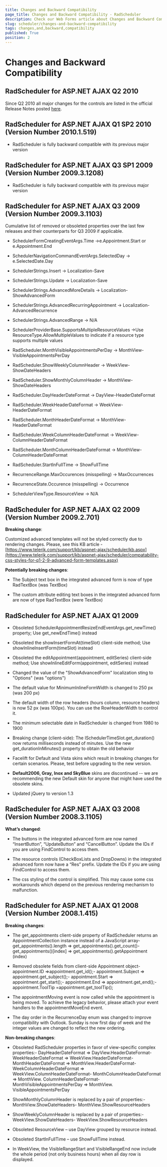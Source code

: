 ```yaml
---
title: Changes and Backward Compatibility
page_title: Changes and Backward Compatibility - RadScheduler
description: Check our Web Forms article about Changes and Backward Compatibility.
slug: scheduler/changes-and-backward-compatibility
tags: changes,and,backward,compatibility
published: True
position: 2
---
```


# Changes and Backward Compatibility



## RadScheduler for ASP.NET AJAX Q2 2010

Since Q2 2010 all major changes for the controls are listed in the official Release Notes posted [here](https://www.telerik.com/products/aspnet-ajax/whats-new/release-history.aspx).

## RadScheduler for ASP.NET AJAX Q1 SP2 2010 (Version Number 2010.1.519)

* RadScheduler is fully backward compatible with its previous major version

## RadScheduler for ASP.NET AJAX Q3 SP1 2009 (Version Number 2009.3.1208)

* RadScheduler is fully backward compatible with its previous major version

## RadScheduler for ASP.NET AJAX Q3 2009 (Version Number 2009.3.1103)

Cumulative list of removed or obsoleted properties over the last few releases and their counterparts for Q3 2009 if applicable.

* SchedulerFormCreatingEventArgs.Time ->e.Appointment.Start or e.Appointment.End

* SchedulerNavigationCommandEventArgs.SelectedDay -> e.SelectedDate.Day

* SchedulerStrings.Insert -> Localization-Save

* SchedulerStrings.Update -> Localization-Save

* SchedulerStrings.AdvancedMoreDetails -> Localization-ShowAdvancedForm

* SchedulerStrings.AdvancedRecurringAppointment -> Localization-AdvancedRecurrence

* SchedulerStrings.AdvancedRange -> N/A

* SchedulerProviderBase.SupportsMultipleResourceValues ->Use ResourceType.AllowMultipleValues to indicate if a resource type supports multiple values

* RadScheduler.MonthVisibleAppointmentsPerDay -> MonthView-VisibleAppointmentsPerDay

* RadScheduler.ShowWeeklyColumnHeader -> WeekView-ShowDateHeaders

* RadScheduler.ShowMonthlyColumnHeader -> MonthView-ShowDateHeaders

* RadScheduler.DayHeaderDateFormat -> DayView-HeaderDateFormat

* RadScheduler.WeekHeaderDateFormat -> WeekView-HeaderDateFormat

* RadScheduler.MonthHeaderDateFormat -> MonthView-HeaderDateFormat

* RadScheduler.WeekColumnHeaderDateFormat -> WeekView-ColumnHeaderDateFormat

* RadScheduler.MonthColumnHeaderDateFormat -> MonthView-ColumnHeaderDateFormat

* RadScheduler.StartInFullTime -> ShowFullTime

* RecurrenceRange.MaxOccurences (misspelling) -> MaxOccurrences

* RecurrenceState.Occurence (misspelling) -> Occurrence

* SchedulerViewType.ResourceView -> N/A



## RadScheduler for ASP.NET AJAX Q2 2009 (Version Number 2009.2.701)

**Breaking change**:

Customized advanced templates will not be styled correctly due to rendering changes. Please, see this KB article - [https://www.telerik.com/support/kb/aspnet-ajax/scheduler/kb.aspx](https://www.telerik.com/support/kb/aspnet-ajax/scheduler/compatability-css-styles-for-q1-2-9-advanced-form-templates.aspx)

**Potentially breaking changes**:

* The Subject text box in the integrated advanced form is now of type RadTextBox (was TextBox)

* The custom attribute editing text boxes in the integrated advanced form are now of type RadTextBox (were TextBox)

## RadScheduler for ASP.NET AJAX Q1 2009

* Obsoleted SchedulerAppointmentResizeEndEventArgs.get_newTime() property; Use get_newEndTime() instead

* Obsoleted the showInsertFormAt(timeSlot) client-side method; Use showInlineInsertForm(timeSlot) instead

* Obsoleted the editAppointment(appointment, editSeries) client-side method; Use showInlineEditForm(appointment, editSeries) instead

* Changed the value of the "ShowAdvancedForm" localization sting to "Options" (was "options")

* The default value for MinimumInlineFormWidth is changed to 250 px (was 200 px)

* The default width of the row headers (hours column, resource headers) is now 52 px (was 100px). You can use the RowHeaderWidth to control it.

* The minimum selectable date in RadScheduler is changed from 1980 to 1900

* Breaking change (client-side): The ISchedulerTimeSlot.get_duration() now returns milliseconds instead of minutes. Use the new get_durationInMinutes() property to obtain the old behavior

* Facelift for Default and Vista skins which result in breaking changes for certain scenarios. Please, test before upgrading to the new version.

* **Default2006, Gray, Inox and SkyBlue** skins are discontinued -- we are recommending the new Default skin for anyone that might have used the obsolete skins.

* Updated jQuery to version 1.3

## RadScheduler for ASP.NET AJAX Q3 2008 (Version Number 2008.3.1105)

**What’s changed**:

* The buttons in the integrated advanced form are now named “InsertButton”, “UpdateButton” and “CancelButton”. Update the IDs if you are using FindControl to access them.

* The resource controls (CheckBoxLists and DropDowns) in the integrated advanced form now have a “Res” prefix. Update the IDs if you are using FindControl to access them.

* The css styling of the control is simplified. This may cause some css workarounds which depend on the previous rendering mechanism to malfunction.



## RadScheduler for ASP.NET AJAX Q1 2008 (Version Number 2008.1.415)

**Breaking changes**:

* The get_appointments client-side property of RadScheduler returns an AppointmentCollection instance instead of a JavaScript array- get_appointments().length => get_appointments().get_count()- get_appointments()[index] => get_appointments().getAppointment (index)

* Removed obsolete fields from client-side Appointment object- appointment.ID =>appointment.get_id();- appointment.Subject => appointment.get_subject();- appointment.Start => appointment.get_start();- appointment.End => appointment.get_end();- appointment.ToolTip =appointment.get_toolTip();

* The appointmentMoving event is now called while the appointment is being moved. To achieve the legacy behavior, please attach your event handlers to the appointmentMoveEnd event.

* The day order in the RecurrenceDay enum was changed to improve compatibility with Outlook. Sunday is now first day of week and the integer values are changed to reflect the new ordering.

**Non-breaking changes**:

* Obsoleted RadScheduler properties in favor of view-specific complex properties:- DayHeaderDateFormat => DayView.HeaderDateFormat- WeekHeaderDateFormat => WeekView.HeaderDateFormat- MonthHeaderDateFormat => MonthView.HeaderDateFormat- WeekColumnHeaderDateFormat => WeekView.ColumnHeaderDateFormat- MonthColumnHeaderDateFormat => MonthView. ColumnHeaderDateFormat- MonthVisibleAppointmentsPerDay => MonthView. VisibleAppointmentsPerDay

* ShowMonthlyColumnHeader is replaced by a pair of properties:- MonthView.ShowDateHeaders- MonthView.ShowResourceHeaders

* ShowWeeklyColumnHeader is replaced by a pair of properties:- WeekView.ShowDateHeaders- WeekView.ShowResourceHeaders

* Obsoleted ResourceView – use DayView grouped by resource instead.

* Obsoleted StartInFullTime – use ShowFullTime instead.

* In WeekView, the VisibleRangeStart and VisibleRangeEnd now include the whole period (not only business hours) when all day row is displayed.


